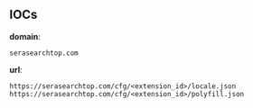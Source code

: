 
## IOCs

__domain__:

```text
serasearchtop.com
```
__url__:

```text
https://serasearchtop.com/cfg/<extension_id>/locale.json
https://serasearchtop.com/cfg/<extension_id>/polyfill.json
```
